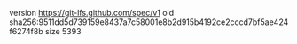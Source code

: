 version https://git-lfs.github.com/spec/v1
oid sha256:9511dd5d739159e8437a7c58001e8b2d915b4192ce2cccd7bf5ae424f6274f8b
size 5393
